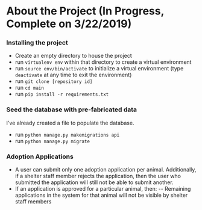 # About the Project (In Progress, Complete on 3/22/2019)

### Installing the project
- Create an empty directory to house the project
- run `virtualenv env` within that directory to create a virtual environment
- run `source env/bin/activate` to initialize a virtual environment (type `deactivate` at any time to exit the environment)
- run `git clone [repository id]`
- run `cd main`
- run `pip install -r requirements.txt`

### Seed the database with pre-fabricated data
I've already created a file to populate the database.
- run `python manage.py makemigrations api`
- run `python manage.py migrate`

### Adoption Applications
- A user can submit only one adoption application per animal. Additionally, if a shelter staff member rejects the application, then the user who submitted the application will still not be able to submit another.
- If an application is approved for a particular animal, then:
-- Remaining applications in the system for that animal will not be visible by shelter staff members